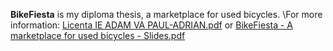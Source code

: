 **BikeFiesta** is my diploma thesis, a marketplace for used bicycles.
\For more information: [Licenta IE ADAM VA PAUL-ADRIAN.pdf](https://github.com/pauladam2001/BikeFiesta-DiplomaThesis/files/12785265/Licenta.IE.ADAM.VA.PAUL-ADRIAN.pdf) or 
[BikeFiesta - A marketplace for used bicycles - Slides.pdf](https://github.com/pauladam2001/BikeFiesta-DiplomaThesis/files/12785269/BikeFiesta.-.A.marketplace.for.used.bicycles.-.Slides.pdf)
